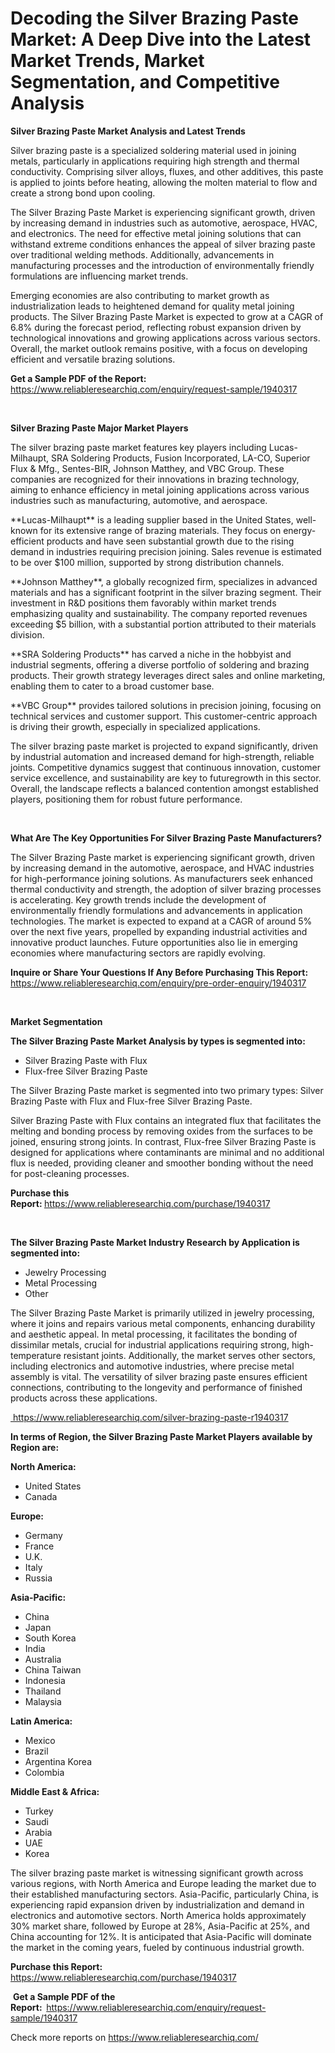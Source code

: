 <p><h1>Decoding the Silver Brazing Paste Market: A Deep Dive into the Latest Market Trends, Market Segmentation, and Competitive Analysis</h1></p><p><strong>Silver Brazing Paste Market Analysis and Latest Trends</strong></p>
<p><p>Silver brazing paste is a specialized soldering material used in joining metals, particularly in applications requiring high strength and thermal conductivity. Comprising silver alloys, fluxes, and other additives, this paste is applied to joints before heating, allowing the molten material to flow and create a strong bond upon cooling. </p><p>The Silver Brazing Paste Market is experiencing significant growth, driven by increasing demand in industries such as automotive, aerospace, HVAC, and electronics. The need for effective metal joining solutions that can withstand extreme conditions enhances the appeal of silver brazing paste over traditional welding methods. Additionally, advancements in manufacturing processes and the introduction of environmentally friendly formulations are influencing market trends. </p><p>Emerging economies are also contributing to market growth as industrialization leads to heightened demand for quality metal joining products. The Silver Brazing Paste Market is expected to grow at a CAGR of 6.8% during the forecast period, reflecting robust expansion driven by technological innovations and growing applications across various sectors. Overall, the market outlook remains positive, with a focus on developing efficient and versatile brazing solutions.</p></p>
<p><strong>Get a Sample PDF of the Report:&nbsp;</strong> <a href="https://www.reliableresearchiq.com/enquiry/request-sample/1940317?utm_campaign=2924&utm_medium=2&utm_source=Github&utm_content=ia&utm_term=01042025&utm_id=silver-brazing-paste">https://www.reliableresearchiq.com/enquiry/request-sample/1940317</a></p>
<p>&nbsp;</p>
<p><strong>Silver Brazing Paste Major Market Players</strong></p>
<p><p>The silver brazing paste market features key players including Lucas-Milhaupt, SRA Soldering Products, Fusion Incorporated, LA-CO, Superior Flux & Mfg., Sentes-BIR, Johnson Matthey, and VBC Group. These companies are recognized for their innovations in brazing technology, aiming to enhance efficiency in metal joining applications across various industries such as manufacturing, automotive, and aerospace.</p><p>**Lucas-Milhaupt** is a leading supplier based in the United States, well-known for its extensive range of brazing materials. They focus on energy-efficient products and have seen substantial growth due to the rising demand in industries requiring precision joining. Sales revenue is estimated to be over $100 million, supported by strong distribution channels.</p><p>**Johnson Matthey**, a globally recognized firm, specializes in advanced materials and has a significant footprint in the silver brazing segment. Their investment in R&D positions them favorably within market trends emphasizing quality and sustainability. The company reported revenues exceeding $5 billion, with a substantial portion attributed to their materials division.</p><p>**SRA Soldering Products** has carved a niche in the hobbyist and industrial segments, offering a diverse portfolio of soldering and brazing products. Their growth strategy leverages direct sales and online marketing, enabling them to cater to a broad customer base.</p><p>**VBC Group** provides tailored solutions in precision joining, focusing on technical services and customer support. This customer-centric approach is driving their growth, especially in specialized applications.</p><p>The silver brazing paste market is projected to expand significantly, driven by industrial automation and increased demand for high-strength, reliable joints. Competitive dynamics suggest that continuous innovation, customer service excellence, and sustainability are key to futuregrowth in this sector. Overall, the landscape reflects a balanced contention amongst established players, positioning them for robust future performance.</p></p>
<p>&nbsp;</p>
<p><strong>What Are The Key Opportunities For Silver Brazing Paste Manufacturers?</strong></p>
<p><p>The Silver Brazing Paste market is experiencing significant growth, driven by increasing demand in the automotive, aerospace, and HVAC industries for high-performance joining solutions. As manufacturers seek enhanced thermal conductivity and strength, the adoption of silver brazing processes is accelerating. Key growth trends include the development of environmentally friendly formulations and advancements in application technologies. The market is expected to expand at a CAGR of around 5% over the next five years, propelled by expanding industrial activities and innovative product launches. Future opportunities also lie in emerging economies where manufacturing sectors are rapidly evolving.</p></p>
<p><strong>Inquire or Share Your Questions If Any Before Purchasing This Report:</strong> <a href="https://www.reliableresearchiq.com/enquiry/pre-order-enquiry/1940317?utm_campaign=2924&utm_medium=2&utm_source=Github&utm_content=ia&utm_term=01042025&utm_id=silver-brazing-paste">https://www.reliableresearchiq.com/enquiry/pre-order-enquiry/1940317</a></p>
<p>&nbsp;</p>
<p><strong>Market Segmentation</strong></p>
<p><strong>The Silver Brazing Paste Market Analysis by types is segmented into:</strong></p>
<p><ul><li>Silver Brazing Paste with Flux</li><li>Flux-free Silver Brazing Paste</li></ul></p>
<p><p>The Silver Brazing Paste market is segmented into two primary types: Silver Brazing Paste with Flux and Flux-free Silver Brazing Paste. </p><p>Silver Brazing Paste with Flux contains an integrated flux that facilitates the melting and bonding process by removing oxides from the surfaces to be joined, ensuring strong joints. In contrast, Flux-free Silver Brazing Paste is designed for applications where contaminants are minimal and no additional flux is needed, providing cleaner and smoother bonding without the need for post-cleaning processes.</p></p>
<p><strong>Purchase this Report:&nbsp;</strong><a href="https://www.reliableresearchiq.com/purchase/1940317?utm_campaign=2924&utm_medium=2&utm_source=Github&utm_content=ia&utm_term=01042025&utm_id=silver-brazing-paste">https://www.reliableresearchiq.com/purchase/1940317</a></p>
<p>&nbsp;</p>
<p><strong>The Silver Brazing Paste Market Industry Research by Application is segmented into:</strong></p>
<p><ul><li>Jewelry Processing</li><li>Metal Processing</li><li>Other</li></ul></p>
<p><p>The Silver Brazing Paste Market is primarily utilized in jewelry processing, where it joins and repairs various metal components, enhancing durability and aesthetic appeal. In metal processing, it facilitates the bonding of dissimilar metals, crucial for industrial applications requiring strong, high-temperature resistant joints. Additionally, the market serves other sectors, including electronics and automotive industries, where precise metal assembly is vital. The versatility of silver brazing paste ensures efficient connections, contributing to the longevity and performance of finished products across these applications.</p></p>
<p><a href="https://www.reliableresearchiq.com/silver-brazing-paste-r1940317?utm_campaign=2924&utm_medium=2&utm_source=Github&utm_content=ia&utm_term=01042025&utm_id=silver-brazing-paste">&nbsp;https://www.reliableresearchiq.com/silver-brazing-paste-r1940317</a></p>
<p><strong>In terms of Region, the Silver Brazing Paste Market Players available by Region are:</strong></p>
<p>
    <p> <strong> North America: </strong>
        <ul>
            <li>United States</li>
            <li>Canada</li>
        </ul>
        </p> 
    <p> <strong> Europe: </strong>
        <ul>
            <li>Germany</li>
            <li>France</li>
            <li>U.K.</li>
            <li>Italy</li>
            <li>Russia</li>
        </ul>
        </p> 
    <p> <strong> Asia-Pacific: </strong>
        <ul>
            <li>China</li>
            <li>Japan</li>
            <li>South Korea</li>
            <li>India</li>
            <li>Australia</li>
            <li>China Taiwan</li>
            <li>Indonesia</li>
            <li>Thailand</li>
            <li>Malaysia</li>
        </ul>
        </p> 
    <p> <strong> Latin America: </strong>
        <ul>
            <li>Mexico</li>
            <li>Brazil</li>
            <li>Argentina Korea</li>
            <li>Colombia</li>
        </ul>
        </p> 
    <p> <strong> Middle East & Africa: </strong>
        <ul>
            <li>Turkey</li>
            <li>Saudi</li>
            <li>Arabia</li>
            <li>UAE</li>
            <li>Korea</li>
        </ul>
    </p>
    </p>
<p><p>The silver brazing paste market is witnessing significant growth across various regions, with North America and Europe leading the market due to their established manufacturing sectors. Asia-Pacific, particularly China, is experiencing rapid expansion driven by industrialization and demand in electronics and automotive sectors. North America holds approximately 30% market share, followed by Europe at 28%, Asia-Pacific at 25%, and China accounting for 12%. It is anticipated that Asia-Pacific will dominate the market in the coming years, fueled by continuous industrial growth.</p></p>
<p><strong>Purchase this Report: </strong><a href="https://www.reliableresearchiq.com/purchase/1940317?utm_campaign=2924&utm_medium=2&utm_source=Github&utm_content=ia&utm_term=01042025&utm_id=silver-brazing-paste">https://www.reliableresearchiq.com/purchase/1940317</a></p>
<p>&nbsp;<strong>Get a Sample PDF of the Report:&nbsp;&nbsp;</strong><a href="https://www.reliableresearchiq.com/enquiry/request-sample/1940317?utm_campaign=2924&utm_medium=2&utm_source=Github&utm_content=ia&utm_term=01042025&utm_id=silver-brazing-paste">https://www.reliableresearchiq.com/enquiry/request-sample/1940317</a></p>
<p><strong></strong></p>
<p>Check more reports on <a href="https://www.reliableresearchiq.com/?utm_campaign=2924&utm_medium=2&utm_source=Github&utm_content=ia&utm_term=01042025&utm_id=silver-brazing-paste">https://www.reliableresearchiq.com/</a></p>